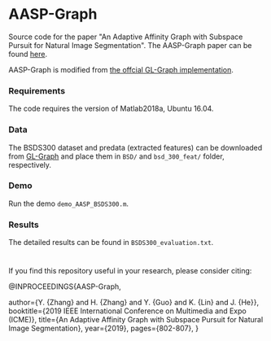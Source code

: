 # AASP-Graph

Source code for the paper "An Adaptive Affinity Graph with Subspace Pursuit for Natural Image Segmentation". The AASP-Graph paper can be found [here](https://ieeexplore.ieee.org/document/8784904).

AASP-Graph is modified from [the offcial GL-Graph implementation](https://github.com/xiaofanglegoc/global-local-affinity-graph).


### Requirements
The code requires the version of Matlab2018a, Ubuntu 16.04.


### Data
The BSDS300 dataset and predata (extracted features) can be downloaded from [GL-Graph](https://github.com/xiaofanglegoc/global-local-affinity-graph) and place them in `BSD/` and `bsd_300_feat/` folder, respectively.


### Demo
Run the demo `demo_AASP_BSDS300.m`.


### Results
The detailed results can be found in `BSDS300_evaluation.txt`.


#
If you find this repository useful in your research, please consider citing:

@INPROCEEDINGS{AASP-Graph,

  author={Y. {Zhang} and H. {Zhang} and Y. {Guo} and K. {Lin} and J. {He}},
  booktitle={2019 IEEE International Conference on Multimedia and Expo (ICME)}, 
 title={An Adaptive Affinity Graph with Subspace Pursuit for Natural Image Segmentation}, 
  year={2019},
  pages={802-807},
}



